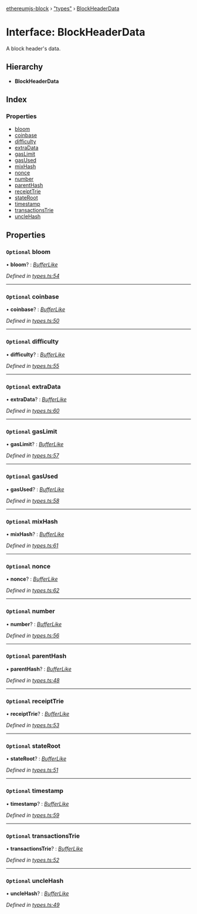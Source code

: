 [ethereumjs-block](../README.md) › ["types"](../modules/_types_.md) › [BlockHeaderData](_types_.blockheaderdata.md)

# Interface: BlockHeaderData

A block header's data.

## Hierarchy

- **BlockHeaderData**

## Index

### Properties

- [bloom](_types_.blockheaderdata.md#optional-bloom)
- [coinbase](_types_.blockheaderdata.md#optional-coinbase)
- [difficulty](_types_.blockheaderdata.md#optional-difficulty)
- [extraData](_types_.blockheaderdata.md#optional-extradata)
- [gasLimit](_types_.blockheaderdata.md#optional-gaslimit)
- [gasUsed](_types_.blockheaderdata.md#optional-gasused)
- [mixHash](_types_.blockheaderdata.md#optional-mixhash)
- [nonce](_types_.blockheaderdata.md#optional-nonce)
- [number](_types_.blockheaderdata.md#optional-number)
- [parentHash](_types_.blockheaderdata.md#optional-parenthash)
- [receiptTrie](_types_.blockheaderdata.md#optional-receipttrie)
- [stateRoot](_types_.blockheaderdata.md#optional-stateroot)
- [timestamp](_types_.blockheaderdata.md#optional-timestamp)
- [transactionsTrie](_types_.blockheaderdata.md#optional-transactionstrie)
- [uncleHash](_types_.blockheaderdata.md#optional-unclehash)

## Properties

### `Optional` bloom

• **bloom**? : _[BufferLike](../modules/_types_.md#bufferlike)_

_Defined in [types.ts:54](https://github.com/ethereumjs/ethereumjs-vm/blob/master/packages/block/src/types.ts#L54)_

---

### `Optional` coinbase

• **coinbase**? : _[BufferLike](../modules/_types_.md#bufferlike)_

_Defined in [types.ts:50](https://github.com/ethereumjs/ethereumjs-vm/blob/master/packages/block/src/types.ts#L50)_

---

### `Optional` difficulty

• **difficulty**? : _[BufferLike](../modules/_types_.md#bufferlike)_

_Defined in [types.ts:55](https://github.com/ethereumjs/ethereumjs-vm/blob/master/packages/block/src/types.ts#L55)_

---

### `Optional` extraData

• **extraData**? : _[BufferLike](../modules/_types_.md#bufferlike)_

_Defined in [types.ts:60](https://github.com/ethereumjs/ethereumjs-vm/blob/master/packages/block/src/types.ts#L60)_

---

### `Optional` gasLimit

• **gasLimit**? : _[BufferLike](../modules/_types_.md#bufferlike)_

_Defined in [types.ts:57](https://github.com/ethereumjs/ethereumjs-vm/blob/master/packages/block/src/types.ts#L57)_

---

### `Optional` gasUsed

• **gasUsed**? : _[BufferLike](../modules/_types_.md#bufferlike)_

_Defined in [types.ts:58](https://github.com/ethereumjs/ethereumjs-vm/blob/master/packages/block/src/types.ts#L58)_

---

### `Optional` mixHash

• **mixHash**? : _[BufferLike](../modules/_types_.md#bufferlike)_

_Defined in [types.ts:61](https://github.com/ethereumjs/ethereumjs-vm/blob/master/packages/block/src/types.ts#L61)_

---

### `Optional` nonce

• **nonce**? : _[BufferLike](../modules/_types_.md#bufferlike)_

_Defined in [types.ts:62](https://github.com/ethereumjs/ethereumjs-vm/blob/master/packages/block/src/types.ts#L62)_

---

### `Optional` number

• **number**? : _[BufferLike](../modules/_types_.md#bufferlike)_

_Defined in [types.ts:56](https://github.com/ethereumjs/ethereumjs-vm/blob/master/packages/block/src/types.ts#L56)_

---

### `Optional` parentHash

• **parentHash**? : _[BufferLike](../modules/_types_.md#bufferlike)_

_Defined in [types.ts:48](https://github.com/ethereumjs/ethereumjs-vm/blob/master/packages/block/src/types.ts#L48)_

---

### `Optional` receiptTrie

• **receiptTrie**? : _[BufferLike](../modules/_types_.md#bufferlike)_

_Defined in [types.ts:53](https://github.com/ethereumjs/ethereumjs-vm/blob/master/packages/block/src/types.ts#L53)_

---

### `Optional` stateRoot

• **stateRoot**? : _[BufferLike](../modules/_types_.md#bufferlike)_

_Defined in [types.ts:51](https://github.com/ethereumjs/ethereumjs-vm/blob/master/packages/block/src/types.ts#L51)_

---

### `Optional` timestamp

• **timestamp**? : _[BufferLike](../modules/_types_.md#bufferlike)_

_Defined in [types.ts:59](https://github.com/ethereumjs/ethereumjs-vm/blob/master/packages/block/src/types.ts#L59)_

---

### `Optional` transactionsTrie

• **transactionsTrie**? : _[BufferLike](../modules/_types_.md#bufferlike)_

_Defined in [types.ts:52](https://github.com/ethereumjs/ethereumjs-vm/blob/master/packages/block/src/types.ts#L52)_

---

### `Optional` uncleHash

• **uncleHash**? : _[BufferLike](../modules/_types_.md#bufferlike)_

_Defined in [types.ts:49](https://github.com/ethereumjs/ethereumjs-vm/blob/master/packages/block/src/types.ts#L49)_
